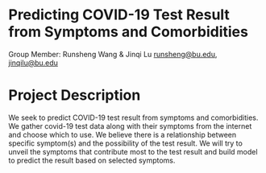 # Predicting COVID-19 Test Result from Symptoms and Comorbidities

Group Member: Runsheng Wang & Jinqi Lu
runsheng@bu.edu, jinqilu@bu.edu

# Project Description
We seek to predict COVID-19 test result from symptoms and comorbidities. We gather covid-19 test data along with their symptoms from the internet and choose which to use. We believe there is a relationship between specific symptom(s) and the possibility of the test result. We will try to unveil the symptoms that contribute most to the test result and build model to predict the result based on selected symptoms.

